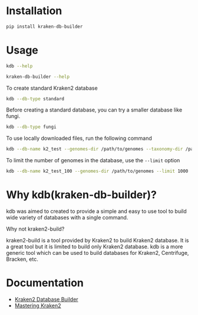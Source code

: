 Installation
============

```bash
pip install kraken-db-builder
```

Usage
=====

```bash
kdb --help

kraken-db-builder --help
```

To create standard Kraken2 database

```bash
kdb --db-type standard
```

Before creating a standard database, you can try a smaller database like fungi.

```bash
kdb --db-type fungi
```

To use locally downloaded files, run the following command

```bash
kdb --db-name k2_test --genomes-dir /path/to/genomes --taxonomy-dir /path/to/taxonomy
```

To limit the number of genomes in the database, use the `--limit` option

```bash
kdb --db-name k2_test_100 --genomes-dir /path/to/genomes --limit 1000
```


Why kdb(kraken-db-builder)?
============================

kdb was aimed to created to provide a simple and easy to use tool to build wide variety of databases with a single command.

Why not kraken2-build?

kraken2-build is a tool provided by Kraken2 to build Kraken2 database. It is a great tool but it is limited to build only Kraken2 database. kdb is a more generic tool which can be used to build databases for Kraken2, Centrifuge, Bracken, etc.


Documentation
=============

- [Kraken2 Database Builder](https://avilpage.com/kdb.html)
- [Mastering Kraken2](https://avilpage.com/tags/kraken2.html)
